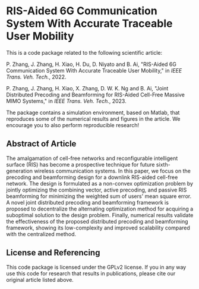 # RIS-Aided 6G Communication System With Accurate Traceable User Mobility

This is a code package related to the following scientific article:

P. Zhang, J. Zhang, H. Xiao, H. Du, D. Niyato and B. Ai, "RIS-Aided 6G Communication System With Accurate Traceable User Mobility," in *IEEE Trans. Veh. Tech.*, 2022.

P. Zhang, J. Zhang, H. Xiao, X. Zhang, D. W. K. Ng and B. Ai, "Joint Distributed Precoding and Beamforming for RIS-Aided Cell-Free Massive MIMO Systems," in *IEEE Trans. Veh. Tech.*, 2023.

The package contains a simulation environment, based on Matlab, that reproduces some of the numerical results and figures in the article. We encourage you to also perform reproducible research!

## Abstract of Article

The amalgamation of cell-free networks and reconfigurable intelligent surface (RIS) has become a prospective technique for future sixth-generation wireless communication systems. In this paper, we focus on the precoding and beamforming design for a downlink RIS-aided cell-free network. The design is formulated as a non-convex optimization problem by jointly optimizing the combining vector, active precoding, and passive RIS beamforming for minimizing the weighted sum of users' mean square error. A novel joint distributed precoding and beamforming framework is proposed to decentralize the alternating optimization method for acquiring a suboptimal solution to the design problem. Finally, numerical results validate the effectiveness of the proposed distributed precoding and beamforming framework, showing its low-complexity and improved scalability compared with the centralized method.

## License and Referencing

This code package is licensed under the GPLv2 license. If you in any way use this code for research that results in publications, please cite our original article listed above.